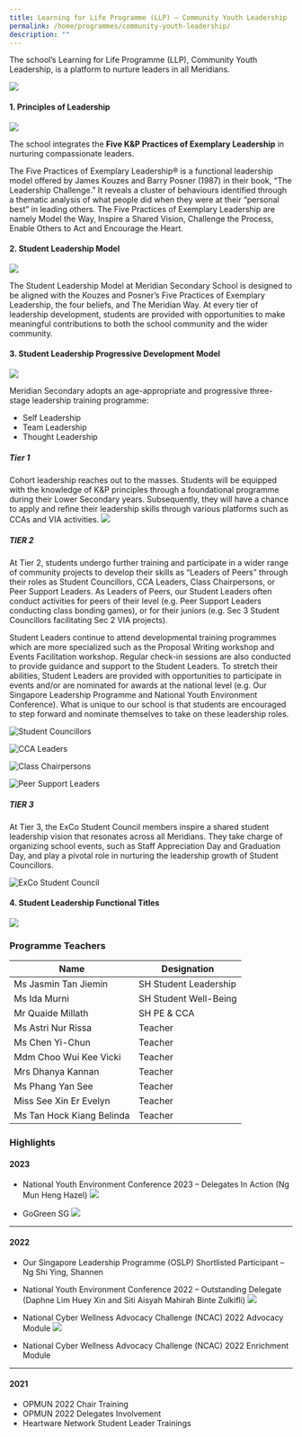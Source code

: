 ```yaml
---
title: Learning for Life Programme (LLP) – Community Youth Leadership
permalink: /home/programmes/community-youth-leadership/
description: ""
---
```

The school’s Learning for Life Programme (LLP), Community Youth Leadership, is a platform to nurture leaders in all Meridians.

![](/images/Uniquely%20Meridian/LLP%20Community%20Youth%20Leadership/llp_01.jpg)

#### 1. Principles of Leadership

![](/images/Uniquely%20Meridian/LLP%20Community%20Youth%20Leadership/llp_02.jpg)

The school integrates the **Five K&P Practices of Exemplary Leadership** in nurturing compassionate leaders.

The Five Practices of Exemplary Leadership® is a functional leadership model offered by James Kouzes and Barry Posner (1987) in their book, “The Leadership Challenge.” It reveals a cluster of behaviours identified through a thematic analysis of what people did when they were at their “personal best” in leading others. The Five Practices of Exemplary Leadership are namely Model the Way, Inspire a Shared Vision, Challenge the Process, Enable Others to Act and Encourage the Heart.


#### 2. 	Student Leadership Model

![](/images/Uniquely%20Meridian/LLP%20Community%20Youth%20Leadership/llp_03.jpg)

The Student Leadership Model at Meridian Secondary School is designed to be aligned with the Kouzes and Posner’s Five Practices of Exemplary Leadership, the four beliefs, and The Meridian Way. At every tier of leadership development, students are provided with opportunities to make meaningful contributions to both the school community and the wider community.


#### 3. 	Student Leadership Progressive Development Model

![](/images/Uniquely%20Meridian/LLP%20Community%20Youth%20Leadership/llp_04.jpg)

Meridian Secondary adopts an age-appropriate and progressive three-stage leadership training programme:
* Self Leadership
* Team Leadership
* Thought Leadership

##### Tier 1
Cohort leadership reaches out to the masses. Students will be equipped with the knowledge of K&P principles through a foundational programme during their Lower Secondary years. Subsequently, they will have a chance to apply and refine their leadership skills through various platforms such as CCAs and VIA activities.
![](/images/Uniquely%20Meridian/LLP%20Community%20Youth%20Leadership/llp_05.jpg)

##### TIER 2 
At Tier 2, students undergo further training and participate in a wider range of community projects to develop their skills as “Leaders of Peers” through their roles as Student Councillors, CCA Leaders, Class Chairpersons, or Peer Support Leaders. As Leaders of Peers, our Student Leaders often conduct activities for peers of their level (e.g. Peer Support Leaders conducting class bonding games), or for their juniors (e.g. Sec 3 Student Councillors facilitating Sec 2 VIA projects). 

Student Leaders continue to attend developmental training programmes which are more specialized such as the Proposal Writing workshop and Events Facilitation workshop. Regular check-in sessions are also conducted to provide guidance and support to the Student Leaders. To stretch their abilities, Student Leaders are provided with opportunities to participate in events and/or are nominated for awards at the national level (e.g. Our Singapore Leadership Programme and National Youth Environment Conference). What is unique to our school is that students are encouraged to step forward and nominate themselves to take on these leadership roles. 

![Student Councillors](/images/Uniquely%20Meridian/LLP%20Community%20Youth%20Leadership/llp_06.jpg)

![CCA Leaders](/images/Uniquely%20Meridian/LLP%20Community%20Youth%20Leadership/llp_07.jpg)

![Class Chairpersons](/images/Uniquely%20Meridian/LLP%20Community%20Youth%20Leadership/llp_08.jpg)

![Peer Support Leaders](/images/Uniquely%20Meridian/LLP%20Community%20Youth%20Leadership/llp_09.jpg)

##### TIER 3 
At Tier 3, the ExCo Student Council members inspire a shared student leadership vision that resonates across all Meridians. They take charge of organizing school events, such as Staff Appreciation Day and Graduation Day, and play a pivotal role in nurturing the leadership growth of Student Councillors.

![ExCo Student Council](/images/Uniquely%20Meridian/LLP%20Community%20Youth%20Leadership/llp_10.jpg)


#### 4. 	Student Leadership Functional Titles

![](/images/Uniquely%20Meridian/LLP%20Community%20Youth%20Leadership/llp_11.jpg)


### Programme Teachers

|Name|Designation|
|---|---|
|Ms Jasmin Tan Jiemin|SH Student Leadership|
|Ms Ida Murni|SH Student Well-Being|
|Mr Quaide Millath|SH PE & CCA|
|Ms Astri Nur Rissa|Teacher|
|Ms Chen Yi-Chun|Teacher|
|Mdm Choo Wui Kee Vicki|Teacher|
|Mrs Dhanya Kannan|Teacher|
|Ms Phang Yan See|Teacher|
|Miss See Xin Er Evelyn|Teacher|
|Ms Tan Hock Kiang Belinda|Teacher|

### Highlights
#### 2023
* National Youth Environment Conference 2023 – Delegates In Action (Ng Mun Heng Hazel)
![](/images/Uniquely%20Meridian/LLP%20Community%20Youth%20Leadership/llp_12.jpg)

* GoGreen SG
![](/images/Uniquely%20Meridian/LLP%20Community%20Youth%20Leadership/llp_13.jpg)
---
#### 2022
* Our Singapore Leadership Programme (OSLP) Shortlisted Participant – Ng Shi Ying, Shannen 
* National Youth Environment Conference 2022 – Outstanding Delegate (Daphne Lim Huey Xin and Siti Aisyah Mahirah Binte Zulkifli)
![](/images/Uniquely%20Meridian/LLP%20Community%20Youth%20Leadership/llp_14.jpg)

* National Cyber Wellness Advocacy Challenge (NCAC) 2022 Advocacy Module
![](/images/Uniquely%20Meridian/LLP%20Community%20Youth%20Leadership/llp_15.jpg)

* National Cyber Wellness Advocacy Challenge (NCAC) 2022 Enrichment Module
---
#### 2021
* OPMUN 2022 Chair Training
* OPMUN 2022 Delegates Involvement
* Heartware Network Student Leader Trainings


